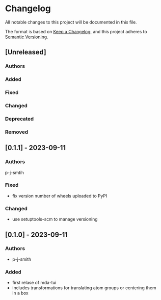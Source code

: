 # Changelog
All notable changes to this project will be documented in this file.

The format is based on [Keep a Changelog](https://keepachangelog.com/en/1.0.0/),
and this project adheres to [Semantic Versioning](https://semver.org/spec/v2.0.0.html).

<!--
The rules for this file:
  * entries are sorted newest-first.
  * summarize sets of changes - don't reproduce every git log comment here.
  * don't ever delete anything.
  * keep the format consistent:
    * do not use tabs but use spaces for formatting
    * 79 char width
    * YYYY-MM-DD date format (following ISO 8601)
  * accompany each entry with github issue/PR number (Issue #xyz)
-->

## [Unreleased]

### Authors
<!-- GitHub usernames of contributors to this release -->

### Added
<!-- New added features -->

### Fixed
<!-- Bug fixes -->

### Changed
<!-- Changes in existing functionality -->

### Deprecated
<!-- Soon-to-be removed features -->

### Removed
<!-- Removed features -->

## [0.1.1] - 2023-09-11

### Authors
<!-- GitHub usernames of contributors to this release -->
p-j-smtih

### Fixed
<!-- Bug fixes -->
- fix version number of wheels uploaded to PyPI

### Changed
<!-- Changes in existing functionality -->
- use setuptools-scm to manage versioning

## [0.1.0] - 2023-09-11

### Authors
<!-- GitHub usernames of contributors to this release -->
- p-j-smith

### Added
<!-- New added features -->
- first relase of mda-tui
- includes transformations for translating atom groups or centering
them in a box
